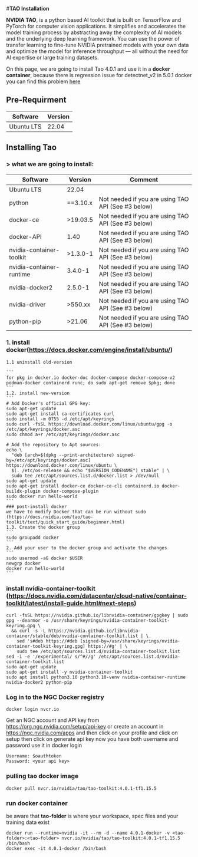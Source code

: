 #**TAO Installation**

**NVIDIA TAO**, is a python based AI toolkit that is built on TensorFlow and PyTorch for computer vision applications. It simplifies and accelerates the model training process by abstracting away the complexity of AI models and the underlying deep learning framework. You can use the power of transfer learning to fine-tune NVIDIA pretrained models with your own data and optimize the model for inference throughput — all without the need for AI expertise or large training datasets.

On this page, we are going to install Tao 4.0.1 and use it in a **docker container**, because there is regression issue for detectnet_v2 in 5.0.1 docker 
you can find this problem [here](https://forums.developer.nvidia.com/t/getting-0-map-for-detectnet-v2-model-over-150-epochs/316986)

## Pre-Requirment
| Software                    | Version  |
|-----------------------------|----------------|
| Ubuntu LTS                   | 22.04   |
## Installing Tao

  ### > what we are going to install: 
  | Software                    | Version        | Comment                                                           |
  |-----------------------------|----------------|-------------------------------------------------------------------|
  | Ubuntu LTS                   | 22.04          |                                                                   |
  | python                       | ==3.10.x       | Not needed if you are using TAO API (See #3 below)                |
  | docker-ce                    | >19.03.5       | Not needed if you are using TAO API (See #3 below)                |
  | docker-API                   | 1.40           | Not needed if you are using TAO API (See #3 below)                |
  | nvidia-container-toolkit     | >1.3.0-1       | Not needed if you are using TAO API (See #3 below)                |
  | nvidia-container-runtime     | 3.4.0-1        | Not needed if you are using TAO API (See #3 below)                |
  | nvidia-docker2               | 2.5.0-1        | Not needed if you are using TAO API (See #3 below)                |
  | nvidia-driver                | >550.xx        | Not needed if you are using TAO API (See #3 below)                |
  | python-pip                   | >21.06         | Not needed if you are using TAO API (See #3 below)                |
  
  ### 1. install docker(https://docs.docker.com/engine/install/ubuntu/)
    
    1.1 uninstall old-version
    
    ```
    for pkg in docker.io docker-doc docker-compose docker-compose-v2 podman-docker containerd runc; do sudo apt-get remove $pkg; done
    ```
    1.2. install new-version
    ```
    # Add Docker's official GPG key:
    sudo apt-get update
    sudo apt-get install ca-certificates curl
    sudo install -m 0755 -d /etc/apt/keyrings
    sudo curl -fsSL https://download.docker.com/linux/ubuntu/gpg -o /etc/apt/keyrings/docker.asc
    sudo chmod a+r /etc/apt/keyrings/docker.asc
    
    # Add the repository to Apt sources:
    echo \
      "deb [arch=$(dpkg --print-architecture) signed-by=/etc/apt/keyrings/docker.asc] https://download.docker.com/linux/ubuntu \
      $(. /etc/os-release && echo "$VERSION_CODENAME") stable" | \
      sudo tee /etc/apt/sources.list.d/docker.list > /dev/null
    sudo apt-get update
    sudo apt-get install docker-ce docker-ce-cli containerd.io docker-buildx-plugin docker-compose-plugin
    sudo docker run hello-world
    ```
    ### post-install docker
    we have to modify Docker that can be run without sudo (https://docs.nvidia.com/tao/tao-toolkit/text/quick_start_guide/beginner.html) 
    1.3. Create the docker group
    ```
    sudo groupadd docker
    ```
    2. Add your user to the docker group and activate the changes 
    ```
    sudo usermod -aG docker $USER
    newgrp docker
    docker run hello-world
    ```
  ### install nvidia-container-toolkit (https://docs.nvidia.com/datacenter/cloud-native/container-toolkit/latest/install-guide.html#next-steps)
  ```
  curl -fsSL https://nvidia.github.io/libnvidia-container/gpgkey | sudo gpg --dearmor -o /usr/share/keyrings/nvidia-container-toolkit-keyring.gpg \
    && curl -s -L https://nvidia.github.io/libnvidia-container/stable/deb/nvidia-container-toolkit.list | \
      sed 's#deb https://#deb [signed-by=/usr/share/keyrings/nvidia-container-toolkit-keyring.gpg] https://#g' | \
      sudo tee /etc/apt/sources.list.d/nvidia-container-toolkit.list
  sed -i -e '/experimental/ s/^#//g' /etc/apt/sources.list.d/nvidia-container-toolkit.list
  sudo apt-get update
  sudo apt-get install -y nvidia-container-toolkit
  sudo apt install python3.10 python3.10-venv nvidia-container-runtime nvidia-docker2 python-pip
  ```
  ### Log in to the NGC Docker registry 
  ``` 
  docker login nvcr.io
  ```
  Get an NGC account and API key from https://org.ngc.nvidia.com/setup/api-key or create an account in https://ngc.nvidia.com/apps and
  then click on your profile and click on setup then click on generate api key 
  now you have both username and password 
  use it in docker login
  ```
  Username: $oauthtoken
  Password: <your api key>
  ```
  ### pulling tao docker image
  ```
  docker pull nvcr.io/nvidia/tao/tao-toolkit:4.0.1-tf1.15.5
  ```
  ### run docker container
  be aware that **tao-folder** is where your workspace, spec files and your training data exist
  ```
  docker run --runtime=nvidia -it --rm -d --name 4.0.1-docker -v <tao-folder>:<tao-folder> nvcr.io/nvidia/tao/tao-toolkit:4.0.1-tf1.15.5 /bin/bash
  docker exec -it 4.0.1-docker /bin/bash
  ```
